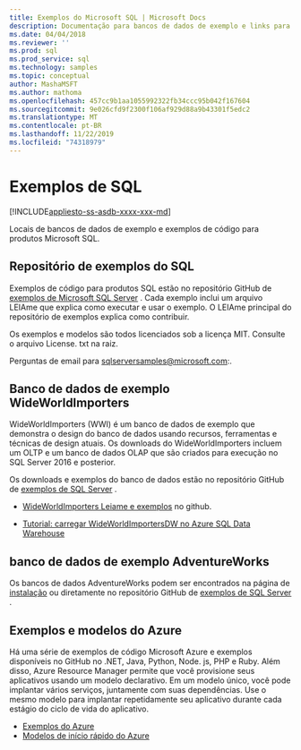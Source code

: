 ```yaml
---
title: Exemplos do Microsoft SQL | Microsoft Docs
description: Documentação para bancos de dados de exemplo e links para exemplos de produtos Microsoft SQL.
ms.date: 04/04/2018
ms.reviewer: ''
ms.prod: sql
ms.prod_service: sql
ms.technology: samples
ms.topic: conceptual
author: MashaMSFT
ms.author: mathoma
ms.openlocfilehash: 457cc9b1aa1055992322fb34ccc95b042f167604
ms.sourcegitcommit: 9e026cfd9f2300f106af929d88a9b43301f5edc2
ms.translationtype: MT
ms.contentlocale: pt-BR
ms.lasthandoff: 11/22/2019
ms.locfileid: "74318979"
---
```

# <a name="sql-samples"></a>Exemplos de SQL

[!INCLUDE[appliesto-ss-asdb-xxxx-xxx-md](../includes/appliesto-ss-asdb-asdw-pdw-md.md)]

Locais de bancos de dados de exemplo e exemplos de código para produtos Microsoft SQL.

## <a name="sql-samples-repository"></a>Repositório de exemplos do SQL

Exemplos de código para produtos SQL estão no repositório GitHub de [exemplos de Microsoft SQL Server](https://github.com/microsoft/sql-server-samples) . Cada exemplo inclui um arquivo LEIAme que explica como executar e usar o exemplo. O LEIAme principal do repositório de exemplos explica como contribuir. 

Os exemplos e modelos são todos licenciados sob a licença MIT. Consulte o arquivo License. txt na raiz.

Perguntas de email para sqlserversamples@microsoft.com:.


## <a name="wideworldimporters-sample-database"></a>Banco de dados de exemplo WideWorldImporters

WideWorldImporters (WWI) é um banco de dados de exemplo que demonstra o design do banco de dados usando recursos, ferramentas e técnicas de design atuais. Os downloads do WideWorldImporters incluem um OLTP e um banco de dados OLAP que são criados para execução no SQL Server 2016 e posterior. 

Os downloads e exemplos do banco de dados estão no repositório GitHub de [exemplos de SQL Server](https://github.com/Microsoft/sql-server-samples) .


- [WideWorldImporters Leiame e exemplos](https://github.com/Microsoft/sql-server-samples/tree/master/samples/databases/wide-world-importers) no github.

- [Tutorial: carregar WideWorldImportersDW no Azure SQL Data Warehouse](/azure/sql-data-warehouse/load-data-wideworldimportersdw)


## <a name="adventureworks-sample-database"></a>banco de dados de exemplo AdventureWorks

Os bancos de dados AdventureWorks podem ser encontrados na página de [instalação](adventureworks-install-configure.md) ou diretamente no repositório GitHub de [exemplos de SQL Server](https://github.com/Microsoft/sql-server-samples) . 


## <a name="azure-samples-and-templates"></a>Exemplos e modelos do Azure
Há uma série de exemplos de código Microsoft Azure e exemplos disponíveis no GitHub no .NET, Java, Python, Node. js, PHP e Ruby. Além disso, Azure Resource Manager permite que você provisione seus aplicativos usando um modelo declarativo. Em um modelo único, você pode implantar vários serviços, juntamente com suas dependências. Use o mesmo modelo para implantar repetidamente seu aplicativo durante cada estágio do ciclo de vida do aplicativo.

- [Exemplos do Azure](https://github.com/Azure-Samples)
- [Modelos de início rápido do Azure](https://azure.microsoft.com/resources/templates/)




